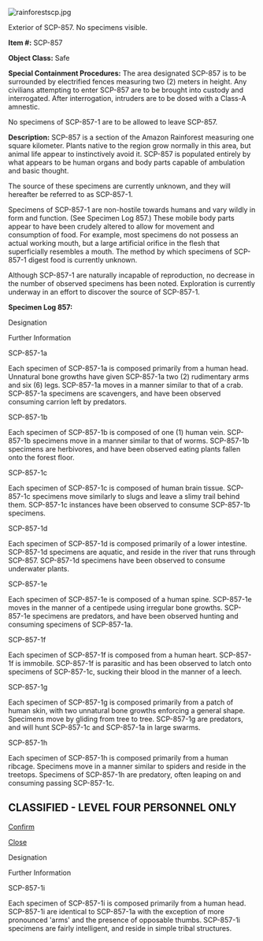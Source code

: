 ![rainforestscp.jpg](http://scp-wiki.wdfiles.com/local--files/scp-857/rainforestscp.jpg)

Exterior of SCP-857. No specimens visible.

**Item #:** SCP-857

**Object Class:** Safe

**Special Containment Procedures:** The area designated SCP-857 is to be surrounded by electrified fences measuring two (2) meters in height. Any civilians attempting to enter SCP-857 are to be brought into custody and interrogated. After interrogation, intruders are to be dosed with a Class-A amnestic.

No specimens of SCP-857-1 are to be allowed to leave SCP-857.

**Description:** SCP-857 is a section of the Amazon Rainforest measuring one square kilometer. Plants native to the region grow normally in this area, but animal life appear to instinctively avoid it. SCP-857 is populated entirely by what appears to be human organs and body parts capable of ambulation and basic thought.

The source of these specimens are currently unknown, and they will hereafter be referred to as SCP-857-1.

Specimens of SCP-857-1 are non-hostile towards humans and vary wildly in form and function. (See Specimen Log 857.) These mobile body parts appear to have been crudely altered to allow for movement and consumption of food. For example, most specimens do not possess an actual working mouth, but a large artificial orifice in the flesh that superficially resembles a mouth. The method by which specimens of SCP-857-1 digest food is currently unknown.

Although SCP-857-1 are naturally incapable of reproduction, no decrease in the number of observed specimens has been noted. Exploration is currently underway in an effort to discover the source of SCP-857-1.

**Specimen Log 857:**

Designation

Further Information

SCP-857-1a

Each specimen of SCP-857-1a is composed primarily from a human head. Unnatural bone growths have given SCP-857-1a two (2) rudimentary arms and six (6) legs. SCP-857-1a moves in a manner similar to that of a crab. SCP-857-1a specimens are scavengers, and have been observed consuming carrion left by predators.

SCP-857-1b

Each specimen of SCP-857-1b is composed of one (1) human vein. SCP-857-1b specimens move in a manner similar to that of worms. SCP-857-1b specimens are herbivores, and have been observed eating plants fallen onto the forest floor.

SCP-857-1c

Each specimen of SCP-857-1c is composed of human brain tissue. SCP-857-1c specimens move similarly to slugs and leave a slimy trail behind them. SCP-857-1c instances have been observed to consume SCP-857-1b specimens.

SCP-857-1d

Each specimen of SCP-857-1d is composed primarily of a lower intestine. SCP-857-1d specimens are aquatic, and reside in the river that runs through SCP-857. SCP-857-1d specimens have been observed to consume underwater plants.

SCP-857-1e

Each specimen of SCP-857-1e is composed of a human spine. SCP-857-1e moves in the manner of a centipede using irregular bone growths. SCP-857-1e specimens are predators, and have been observed hunting and consuming specimens of SCP-857-1a.

SCP-857-1f

Each specimen of SCP-857-1f is composed from a human heart. SCP-857-1f is immobile. SCP-857-1f is parasitic and has been observed to latch onto specimens of SCP-857-1c, sucking their blood in the manner of a leech.

SCP-857-1g

Each specimen of SCP-857-1g is composed primarily from a patch of human skin, with two unnatural bone growths enforcing a general shape. Specimens move by gliding from tree to tree. SCP-857-1g are predators, and will hunt SCP-857-1c and SCP-857-1a in large swarms.

SCP-857-1h

Each specimen of SCP-857-1h is composed primarily from a human ribcage. Specimens move in a manner similar to spiders and reside in the treetops. Specimens of SCP-857-1h are predatory, often leaping on and consuming passing SCP-857-1c.

CLASSIFIED - LEVEL FOUR PERSONNEL ONLY
--------------------------------------

[Confirm](javascript:;)

[Close](javascript:;)

Designation

Further Information

SCP-857-1i

Each specimen of SCP-857-1i is composed primarily from a human head. SCP-857-1i are identical to SCP-857-1a with the exception of more pronounced 'arms' and the presence of opposable thumbs. SCP-857-1i specimens are fairly intelligent, and reside in simple tribal structures.